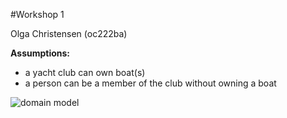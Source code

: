 #Workshop 1  

Olga Christensen  (oc222ba)



__Assumptions:__

- a yacht club can own boat(s)
- a person can be a member of the club without owning a boat
 


![domain model](https://raw.githubusercontent.com/oc777/1DV607/master/WS1/WS1-Domain-Model.jpg)
